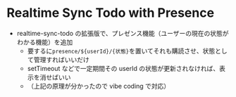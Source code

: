 # Realtime Sync Todo with Presence

- realtime-sync-todo の拡張版で、プレゼンス機能（ユーザーの現在の状態がわかる機能）を追加
  - 要するに`presence/${userId}/{状態}`を置いてそれも購読させ、状態として管理すればいいだけ
  - setTimeout などで一定期間その userId の状態が更新されなければ、表示を消せばいい
  - （上記の原理が分かったので vibe coding で対応）
